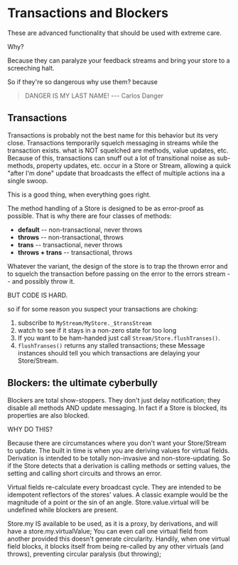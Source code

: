 # Transactions and Blockers

These are advanced functionality that should be used with extreme care. 

Why?

Because they can paralyze your feedback streams and bring your store to a screeching halt.  

So if they're so dangerous why use them? because 

> DANGER IS MY LAST NAME! --- Carlos Danger

## Transactions

Transactions is probably not the best name for this behavior but its very close. Transactions
temporarily squelch messaging in streams while the transaction exists. what is NOT squelched
are methods, value updates, etc. Because of this, transactions can snuff out a lot of transitional
noise as sub-methods, property updates, etc. occur in a Store or Stream, allowing a quick 
"after I'm done" update that broadcasts the effect of multiple actions ina a single swoop. 

This is a good thing, when everything goes right. 

The method handling of a Store is designed to be as error-proof as possible. That is why 
there are four classes of methods:

* **default** -- non-transactional, never throws
* **throws** -- non-transactional, throws
* **trans** -- transactional, never throws
* **throws + trans** -- transactional, throws

Whatever the variant, the design of the store is to trap the thrown error and to squelch 
the transaction before passing on the error to the errors stream -- and possibly throw it. 

BUT CODE IS HARD.

so if for some reason you suspect your transactions are choking:

1. subscribe to `MyStream/MyStore._$transStream`
2. watch to see if it stays in a non-zero state for too long
3. If you want to be ham-handed just call `Stream/Store.flushTranses()`.
4. `flushTranses()` returns any stalled transactions; these Message instances
   should tell you which transactions are delaying your Store/Stream. 
   
## Blockers: the ultimate cyberbully

Blockers are total show-stoppers. They don't just delay notification; they disable all methods
AND update messaging. In fact if a Store is blocked, its properties are also blocked. 

WHY DO THIS?

Because there are circumstances where you don't want your Store/Stream to update. 
The built in time is when you are deriving values for virtual fields. Derivation is intended 
to be totally non-invasive and non-store-updating. So if the Store detects that a derivation is
calling methods or setting values, the setting and calling short circuits and throws an error. 

Virtual fields re-calculate every broadcast cycle. They are intended to be idempotent reflectors
of the stores' values. A classic example would be the magnitude of a point or the sin of an angle. 
Store.value.virtual will be undefined while blockers are present. 

Store.my IS available to be used, as it is a proxy, by derivations, and will have a store.my.virtualValue;
You can even call one virtual field from another provided this doesn't generate circularity. 
Handily, when one virtual field blocks, it blocks itself from being re-called by any other virtuals (and throws),
preventing circular paralysis (but throwing);

